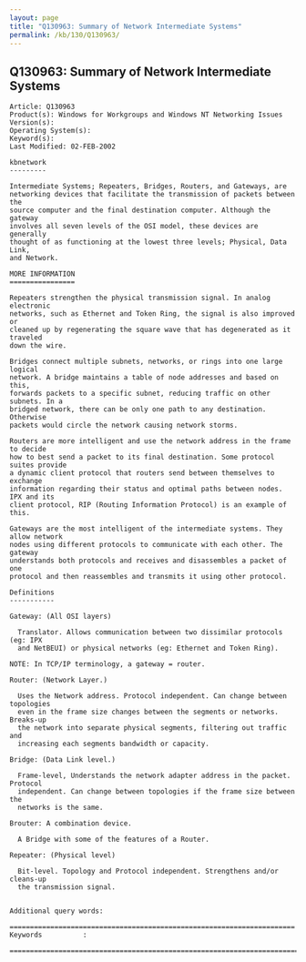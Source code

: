 ```yaml
---
layout: page
title: "Q130963: Summary of Network Intermediate Systems"
permalink: /kb/130/Q130963/
---
```


## Q130963: Summary of Network Intermediate Systems

	Article: Q130963
	Product(s): Windows for Workgroups and Windows NT Networking Issues
	Version(s): 
	Operating System(s): 
	Keyword(s): 
	Last Modified: 02-FEB-2002
	
	kbnetwork
	---------
	
	Intermediate Systems; Repeaters, Bridges, Routers, and Gateways, are
	networking devices that facilitate the transmission of packets between the
	source computer and the final destination computer. Although the gateway
	involves all seven levels of the OSI model, these devices are generally
	thought of as functioning at the lowest three levels; Physical, Data Link,
	and Network.
	
	MORE INFORMATION
	================
	
	Repeaters strengthen the physical transmission signal. In analog electronic
	networks, such as Ethernet and Token Ring, the signal is also improved or
	cleaned up by regenerating the square wave that has degenerated as it traveled
	down the wire.
	
	Bridges connect multiple subnets, networks, or rings into one large logical
	network. A bridge maintains a table of node addresses and based on this,
	forwards packets to a specific subnet, reducing traffic on other subnets. In a
	bridged network, there can be only one path to any destination. Otherwise
	packets would circle the network causing network storms.
	
	Routers are more intelligent and use the network address in the frame to decide
	how to best send a packet to its final destination. Some protocol suites provide
	a dynamic client protocol that routers send between themselves to exchange
	information regarding their status and optimal paths between nodes. IPX and its
	client protocol, RIP (Routing Information Protocol) is an example of this.
	
	Gateways are the most intelligent of the intermediate systems. They allow network
	nodes using different protocols to communicate with each other. The gateway
	understands both protocols and receives and disassembles a packet of one
	protocol and then reassembles and transmits it using other protocol.
	
	Definitions
	-----------
	
	Gateway: (All OSI layers)
	
	  Translator. Allows communication between two dissimilar protocols (eg: IPX
	  and NetBEUI) or physical networks (eg: Ethernet and Token Ring).
	
	NOTE: In TCP/IP terminology, a gateway = router.
	
	Router: (Network Layer.)
	
	  Uses the Network address. Protocol independent. Can change between topologies
	  even in the frame size changes between the segments or networks. Breaks-up
	  the network into separate physical segments, filtering out traffic and
	  increasing each segments bandwidth or capacity.
	
	Bridge: (Data Link level.)
	
	  Frame-level, Understands the network adapter address in the packet. Protocol
	  independent. Can change between topologies if the frame size between the
	  networks is the same.
	
	Brouter: A combination device.
	
	  A Bridge with some of the features of a Router.
	
	Repeater: (Physical level)
	
	  Bit-level. Topology and Protocol independent. Strengthens and/or cleans-up
	  the transmission signal.
	
	
	Additional query words:
	
	======================================================================
	Keywords          :  
	
	=============================================================================
	
